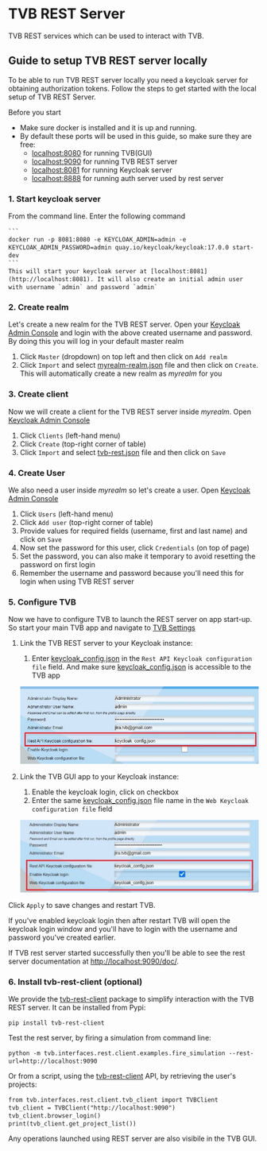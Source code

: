 # TVB REST Server
TVB REST services which can be used to interact with TVB. 

    

## Guide to setup TVB REST server locally

To be able to run TVB REST server locally you need a keycloak server for obtaining authorization tokens. Follow the steps to get started with the local setup of TVB REST Server.

Before you start 
- Make sure docker is installed and it is up and running.
- By default these ports will be used in this guide, so make sure they are free:
    - [localhost:8080](http://localhost:8080) for running TVB(GUI)
    - [localhost:9090](http://localhost:9090) for running TVB REST server
    - [localhost:8081](http://localhost:8081) for running Keycloak server
    - [localhost:8888](http://localhost:8888) for running auth server used by rest server


### 1. Start keycloak server

From the command line. Enter the following command

    ```
    docker run -p 8081:8080 -e KEYCLOAK_ADMIN=admin -e KEYCLOAK_ADMIN_PASSWORD=admin quay.io/keycloak/keycloak:17.0.0 start-dev
    ```
    This will start your keycloak server at [localhost:8081](http://localhost:8081). It will also create an initial admin user with username `admin` and password `admin`

### 2. Create realm

Let's create a new realm for the TVB REST server. Open your [Keycloak Admin Console](http://localhost:8081/admin) and login with the above created username and password. By doing this you will log in your default master realm

   1. Click `Master` (dropdown) on top left and then click on `Add realm`
   2. Click `Import` and select [myrealm-realm.json](./dev_resources/myrealm-realm.json) file and then click on `Create`. This will automatically create a new realm as _myrealm_ for you

### 3. Create client

Now we will create a client for the TVB REST server inside _myrealm_. Open [Keycloak Admin Console](http://localhost:8081/admin) 

   1. Click `Clients` (left-hand menu)
   2. Click `Create` (top-right corner of table)
   3. Click `Import` and select [tvb-rest.json](./dev_resources/tvb-rest.json) file and then click on `Save`

### 4. Create User

We also need a user inside _myrealm_ so let's create a user. Open [Keycloak Admin Console](http://localhost:8081/admin)

   1. Click `Users` (left-hand menu)
   2. Click `Add user` (top-right corner of table)
   3. Provide values for required fields (username, first and last name) and click on `Save`
   4. Now set the password for this user, click `Credentials` (on top of page)
   5. Set the password, you can also make it temporary to avoid resetting the password on first login
   6. Remember the username and password because you'll need this for login when using TVB REST server

### 5. Configure TVB

Now we have to configure TVB to launch the REST server on app start-up. So start your main TVB app and navigate to [TVB Settings](http://localhost:8080/settings/settings/)

   1. Link the TVB REST server to your Keycloak instance:
        1. Enter [keycloak_config.json](./dev_resources/keycloak_config.json) in the `Rest API Keycloak configuration file` field. And make sure [keycloak_config.json](./dev_resources/keycloak_config.json) is accessible to the TVB app
        
        ![This is an image](./dev_resources/keycloak_setting_rest_only.jpg)

   2. Link the TVB GUI app to your Keycloak instance:
        1. Enable the keycloak login, click on checkbox
        2. Enter the same [keycloak_config.json](./dev_resources/keycloak_config.json) file name in the `Web Keycloak configuration file` field
                

        ![This is an image](./dev_resources/keycloak_setting_rest_and_gui.jpg)

   Click `Apply` to save changes and restart TVB.


If you've enabled keycloak login then after restart TVB will open the keycloak login window and you'll have to login with the username and password you've created earlier. 

If TVB rest server started successfully then you'll be able to see the rest server documentation at [http://localhost:9090/doc/](http://localhost:9090/doc).

### 6. Install tvb-rest-client (optional)
We provide the [tvb-rest-client](https://pypi.org/project/tvb-rest-client/) package to simplify interaction with the TVB REST server. It can be installed from Pypi:

```
pip install tvb-rest-client
```

Test the rest server, by firing a simulation from command line:

```
python -m tvb.interfaces.rest.client.examples.fire_simulation --rest-url=http://localhost:9090
```
 
Or from a script, using the [tvb-rest-client](https://pypi.org/project/tvb-rest-client/) API, by retrieving the user's projects:

```
from tvb.interfaces.rest.client.tvb_client import TVBClient
tvb_client = TVBClient("http://localhost:9090")
tvb_client.browser_login()
print(tvb_client.get_project_list())
```

Any operations launched using REST server are also visibile in the TVB GUI.

